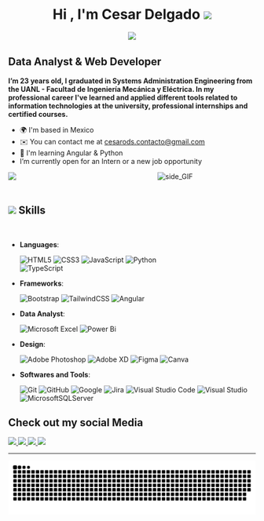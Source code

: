 <h1 align="center"><b>Hi , I'm Cesar Delgado </b><img src="https://media.giphy.com/media/hvRJCLFzcasrR4ia7z/giphy.gif" width="35"></h1>

<p align="center">
  <a href="https://github.com/DenverCoder1/readme-typing-svg"><img src="https://readme-typing-svg.herokuapp.com?font=Time+New+Roman&color=cyan&size=25&center=true&vCenter=true&width=600&height=100&lines=Data+Analyst+and+Web+Developer...;++;Engineering+degree...;Mexico,+Mty,+Nuevo+Leon...;Active+Learner/Researcher...,;Love+to+learn+new+stuffs..<3"></a>
</p>


Data Analyst & Web Developer
----------------------------
<p><strong>
   I’m 23 years old, I graduated in Systems Administration Engineering from the UANL - Facultad de Ingeniería Mecánica y Eléctrica. In my professional career
   I've learned and applied different tools related to information technologies at the university, professional internships and certified courses.
</strong></p>



* 🌍  I'm based in Mexico
* ✉️  You can contact me at [cesarods.contacto@gmail.com](mailto:cesarods.contacto@gmail.com)
* 🧠  I'm learning Angular & Python
* I’m currently open for an Intern or a new job opportunity 
<!--* 🖥️  See my portfolio at [CesarProfile](http://linktr.ee/zerackods) -->
 <img align="right" width=200px height=200px alt="side_GIF" src="https://media.giphy.com/media/TEnXkcsHrP4YedChhA/giphy.gif" />

<img src="https://user-images.githubusercontent.com/73097560/115834477-dbab4500-a447-11eb-908a-139a6edaec5c.gif"><br><br>

## <img src="https://media2.giphy.com/media/QssGEmpkyEOhBCb7e1/giphy.gif?cid=ecf05e47a0n3gi1bfqntqmob8g9aid1oyj2wr3ds3mg700bl&rid=giphy.gif" width ="25"><b> Skills</b>
<br>

<p align="center">

- **Languages**:

    ![HTML5](https://img.shields.io/badge/HTML5%20-%23E34F26.svg?style=for-the-badge&logo=html5&logoColor=white)
    ![CSS3](https://img.shields.io/badge/CSS%20-%231572B6.svg?style=for-the-badge&logo=css3&logoColor=white)
    ![JavaScript](https://img.shields.io/badge/JavaScript%20-%23F7DF1E.svg?style=for-the-badge&logo=javascript&logoColor=black)
    ![Python](https://img.shields.io/badge/Python%20-%2314354C.svg?style=for-the-badge&logo=python&logoColor=white)
    ![TypeScript](https://img.shields.io/badge/typescript-%23007ACC.svg?style=for-the-badge&logo=typescript&logoColor=white)
    
- **Frameworks**:

  ![Bootstrap](https://img.shields.io/badge/bootstrap-%238511FA.svg?style=for-the-badge&logo=bootstrap&logoColor=white)
  ![TailwindCSS](https://img.shields.io/badge/tailwindcss-%2338B2AC.svg?style=for-the-badge&logo=tailwind-css&logoColor=white)
  ![Angular](https://img.shields.io/badge/angular-%23DD0031.svg?style=for-the-badge&logo=angular&logoColor=white)

- **Data Analyst**:

    ![Microsoft Excel](https://img.shields.io/badge/Microsoft_Excel-217346?style=for-the-badge&logo=microsoft-excel&logoColor=white)
    ![Power Bi](https://img.shields.io/badge/power_bi-F2C811?style=for-the-badge&logo=powerbi&logoColor=black)
    
- **Design**:

    ![Adobe Photoshop](https://img.shields.io/badge/adobe%20photoshop-%2331A8FF.svg?style=for-the-badge&logo=adobe%20photoshop&logoColor=white)
    ![Adobe XD](https://img.shields.io/badge/Adobe%20XD-470137?style=for-the-badge&logo=Adobe%20XD&logoColor=#FF61F6)
    ![Figma](https://img.shields.io/badge/figma-%23F24E1E.svg?style=for-the-badge&logo=figma&logoColor=white)
    ![Canva](https://img.shields.io/badge/Canva-%2300C4CC.svg?style=for-the-badge&logo=Canva&logoColor=white)
    
- **Softwares and Tools**:

    ![Git](https://img.shields.io/badge/git-%23F05033.svg?style=for-the-badge&logo=git&logoColor=white)
    ![GitHub](https://img.shields.io/badge/github-%23121011.svg?style=for-the-badge&logo=github&logoColor=white)
    ![Google](https://img.shields.io/badge/google-%234285F4.svg?style=for-the-badge&logo=google&logoColor=white)
    ![Jira](https://img.shields.io/badge/jira-%230A0FFF.svg?style=for-the-badge&logo=jira&logoColor=white)
    ![Visual Studio Code](https://img.shields.io/badge/Visual%20Studio%20Code-0078d7.svg?style=for-the-badge&logo=visual-studio-code&logoColor=white)
    ![Visual Studio](https://img.shields.io/badge/Visual%20Studio-5C2D91.svg?style=for-the-badge&logo=visual-studio&logoColor=white)
    ![MicrosoftSQLServer](https://img.shields.io/badge/Microsoft%20SQL%20Server-CC2927?style=for-the-badge&logo=microsoft%20sql%20server&logoColor=white)


</p>

<h2>Check out my social Media</h2>
  <a href="https://www.linkedin.com/in/cesar-delgado-65185b232/">
    <img src="https://img.shields.io/badge/linkedin-%230077B5.svg?style=for-the-badge&logo=linkedin&logoColor=white"
  </a>
  <a href="https://www.instagram.com/zerackods/">
    <img src="https://img.shields.io/badge/Instagram-%23E4405F.svg?style=for-the-badge&logo=Instagram&logoColor=white"
  </a>
  <a href="https://www.tiktok.com/@zerackods">
    <img src="https://img.shields.io/badge/TikTok-%23000000.svg?style=for-the-badge&logo=TikTok&logoColor=white"
  </a>
  <a href="https://www.twitch.tv/zerackods">
    <img src="https://img.shields.io/badge/Twitch-%239146FF.svg?style=for-the-badge&logo=Twitch&logoColor=white"
  </a>
  
-----

<p align="center">
  <img  src="https://raw.githubusercontent.com/Elanza-48/Elanza-48/main/resources/img/github-contribution-grid-snake.svg"
    alt="example" />
</p>
